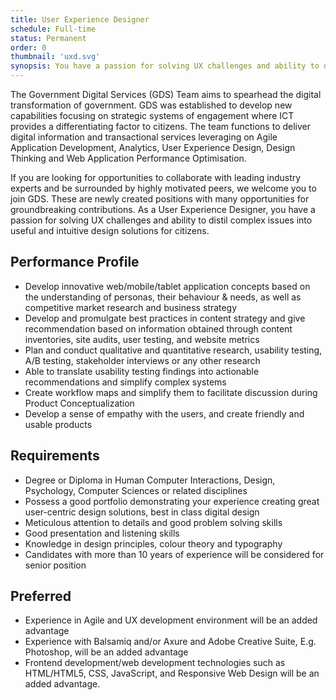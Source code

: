 ```yaml
---
title: User Experience Designer
schedule: Full-time
status: Permanent
order: 0
thumbnail: 'uxd.svg'
synopsis: You have a passion for solving UX challenges and ability to distil complex issues into useful and intuitive design solutions for citizens.
---
```


The Government Digital Services (GDS) Team aims to spearhead the digital transformation of government.
GDS was established to develop new capabilities focusing on strategic systems of engagement where ICT provides a differentiating factor to citizens. The team functions to deliver digital information and transactional services leveraging on Agile Application Development, Analytics, User Experience Design, Design Thinking and Web Application Performance Optimisation.

If you are looking for opportunities to collaborate with leading industry experts and be surrounded by highly motivated peers, we welcome you to join GDS. These are newly created positions with many opportunities for groundbreaking contributions.
As a User Experience Designer, you have a passion for solving UX challenges and ability to distil complex issues into useful and intuitive design solutions for citizens.

## Performance Profile

* Develop innovative web/mobile/tablet application concepts based on the understanding of personas, their behaviour & needs, as well as competitive market research and business strategy
* Develop and promulgate best practices in content strategy and give recommendation based on information obtained through content inventories, site audits, user testing, and website metrics
* Plan and conduct qualitative and quantitative research, usability testing, A/B testing, stakeholder interviews or any other research
* Able to translate usability testing findings into actionable recommendations and simplify complex systems
* Create workflow maps and simplify them to facilitate discussion during Product Conceptualization
* Develop a sense of empathy with the users, and create friendly and usable products

## Requirements

* Degree or Diploma in Human Computer Interactions, Design, Psychology, Computer Sciences or related disciplines
* Possess a good portfolio demonstrating your experience creating great user-centric design solutions, best in class digital design
* Meticulous attention to details and good problem solving skills
* Good presentation and listening skills
* Knowledge in design principles, colour theory and typography
* Candidates with more than 10 years of experience will be considered for senior position

## Preferred

* Experience in Agile and UX development environment will be an added advantage
* Experience with Balsamiq and/or Axure and Adobe Creative Suite, E.g. Photoshop, will be an added advantage
* Frontend development/web development technologies such as HTML/HTML5, CSS, JavaScript, and Responsive Web Design will be an added advantage.
